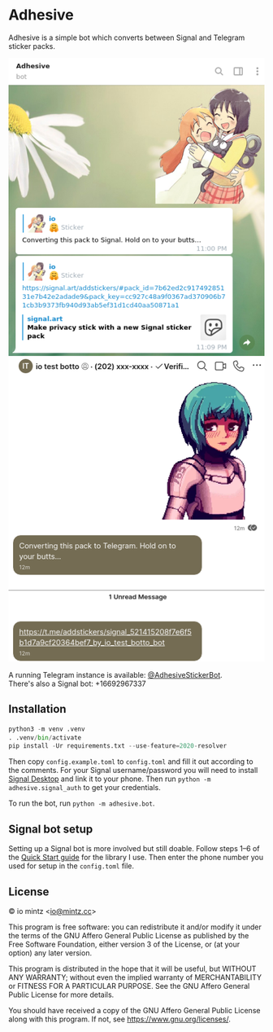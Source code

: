 # Adhesive

Adhesive is a simple bot which converts between Signal and Telegram sticker packs.

![Screenshot of Adhesive (Telegram) in action](tg-screenshot.png)
![Screenshot of Adhesive (Signal) in action](signal-screenshot.png)

A running Telegram instance is available: [@AdhesiveStickerBot](https://t.me/AdhesiveStickerBot).<br>
There's also a Signal bot: +16692967337

## Installation

```py
python3 -m venv .venv
. .venv/bin/activate
pip install -Ur requirements.txt --use-feature=2020-resolver
```

Then copy `config.example.toml` to `config.toml` and fill it out according to the comments.
For your Signal username/password you will need to install [Signal Desktop](https://signal.org/download/) and link it to your phone.
Then run `python -m adhesive.signal_auth` to get your credentials.

To run the bot, run `python -m adhesive.bot`.

## Signal bot setup

Setting up a Signal bot is more involved but still doable.
Follow steps 1–6 of the [Quick Start guide](https://github.com/lwesterhof/semaphore/blob/v0.8.0/README.md#quick-start) for the library I use.
Then enter the phone number you used for setup in the `config.toml` file.

## License

© io mintz <<io@mintz.cc>>

This program is free software: you can redistribute it and/or modify
it under the terms of the GNU Affero General Public License as
published by the Free Software Foundation, either version 3 of the
License, or (at your option) any later version.

This program is distributed in the hope that it will be useful,
but WITHOUT ANY WARRANTY; without even the implied warranty of
MERCHANTABILITY or FITNESS FOR A PARTICULAR PURPOSE. See the
GNU Affero General Public License for more details.

You should have received a copy of the GNU Affero General Public License
along with this program. If not, see <https://www.gnu.org/licenses/>.
